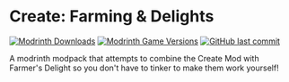 # Create: Farming & Delights
[![Modrinth Downloads](https://img.shields.io/modrinth/dt/cAh2fjKY?style=for-the-badge&logo=modrinth&logoColor=ffffff&label=Modrinth%20Downloads&labelColor=26292f)](https://modrinth.com/modpack/cAh2fjKY)
[![Modrinth Game Versions](https://custom-icon-badges.demolab.com/modrinth/game-versions/cAh2fjKY?style=for-the-badge&logoSource=feather&logo=box&logoColor=ffffff&label=Minecraft%20Version&labelColor=26292f)](https://modrinth.com/modpack/cAh2fjKY)
[![GitHub last commit](https://custom-icon-badges.demolab.com/github/last-commit/BurningButter/create-farmersdelight?display_timestamp=committer&style=for-the-badge&logo=git-commit&labelColor=26292f&color=B10DC9)](https://github.com/BurningButter/create-farmersdelight/commits/main/)

A modrinth modpack that attempts to combine the Create Mod with Farmer's Delight so you don't have to tinker to make them work yourself!

